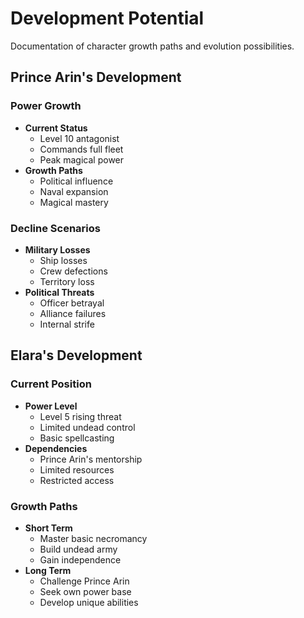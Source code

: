 # Development Potential
Documentation of character growth paths and evolution possibilities.

## Prince Arin's Development
### Power Growth
- **Current Status**
  * Level 10 antagonist
  * Commands full fleet
  * Peak magical power
- **Growth Paths**
  * Political influence
  * Naval expansion
  * Magical mastery

### Decline Scenarios
- **Military Losses**
  * Ship losses
  * Crew defections
  * Territory loss
- **Political Threats**
  * Officer betrayal
  * Alliance failures
  * Internal strife

## Elara's Development
### Current Position
- **Power Level**
  * Level 5 rising threat
  * Limited undead control
  * Basic spellcasting
- **Dependencies**
  * Prince Arin's mentorship
  * Limited resources
  * Restricted access

### Growth Paths
- **Short Term**
  * Master basic necromancy
  * Build undead army
  * Gain independence
- **Long Term**
  * Challenge Prince Arin
  * Seek own power base
  * Develop unique abilities